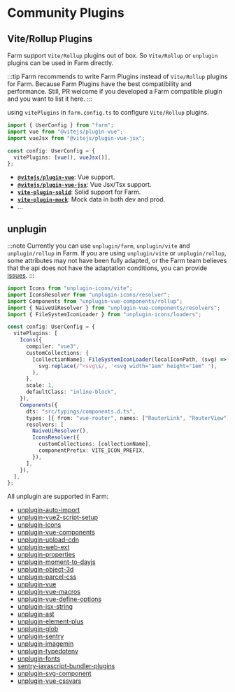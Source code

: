 # Community Plugins

## Vite/Rollup Plugins

Farm support `Vite/Rollup` plugins out of box. So `Vite/Rollup` or `unplugin` plugins can be used in Farm directly.

:::tip
Farm recommends to write Farm Plugins instead of `Vite/Rollup` plugins for Farm. Because Farm Plugins have the best compatibility and performance. Still, PR welcome if you developed a Farm compatible plugin and you want to list it here.
:::

using `vitePlugins` in `farm.config.ts` to configure `Vite/Rollup` plugins.

```ts
import { UserConfig } from "farm";
import vue from "@vitejs/plugin-vue";
import vueJsx from "@vitejs/plugin-vue-jsx";

const config: UserConfig = {
  vitePlugins: [vue(), vueJsx()],
};
```

- **[`@vitejs/plugin-vue`](https://github.com/vitejs/vite-plugin-vue/blob/main/packages/plugin-vue/README.md)**: Vue support.
- **[`@vitejs/plugin-vue-jsx`](https://github.com/vitejs/vite-plugin-vue/tree/main/packages/plugin-vue-jsx)**: Vue Jsx/Tsx support.
- **[`vite-plugin-solid`](https://www.npmjs.com/package/vite-plugin-solid)**: Solid support for Farm.
- **[`vite-plugin-mock`](https://www.npmjs.com/package/vite-plugin-solid)**: Mock data in both dev and prod.
- ...

## unplugin

:::note
Currently you can use `unplugin/farm`, `unplugin/vite` and `unplugin/rollup` in Farm. If you are using `unplugin/vite` or `unplugin/rollup`, some attributes may not have been fully adapted, or the Farm team believes that the api does not have the adaptation conditions, you can provide [issues](https://github.com/farm-fe/farm/issues/new/choose).
:::

```ts
import Icons from "unplugin-icons/vite";
import IconsResolver from "unplugin-icons/resolver";
import Components from "unplugin-vue-components/rollup";
import { NaiveUiResolver } from "unplugin-vue-components/resolvers";
import { FileSystemIconLoader } from "unplugin-icons/loaders";

const config: UserConfig = {
  vitePlugins: [
    Icons({
      compiler: "vue3",
      customCollections: {
        [collectionName]: FileSystemIconLoader(localIconPath, (svg) =>
          svg.replace(/^<svg\s/, '<svg width="1em" height="1em" '),
        ),
      },
      scale: 1,
      defaultClass: "inline-block",
    }),
    Components({
      dts: "src/typings/components.d.ts",
      types: [{ from: "vue-router", names: ["RouterLink", "RouterView"] }],
      resolvers: [
        NaiveUiResolver(),
        IconsResolver({
          customCollections: [collectionName],
          componentPrefix: VITE_ICON_PREFIX,
        }),
      ],
    }),
  ],
};
```

All unplugin are supported in Farm:

- [unplugin-auto-import](https://github.com/antfu/unplugin-auto-import)
- [unplugin-vue2-script-setup](https://github.com/antfu/unplugin-vue2-script-setup)
- [unplugin-icons](https://github.com/antfu/unplugin-icons)
- [unplugin-vue-components](https://github.com/antfu/unplugin-vue-components)
- [unplugin-upload-cdn](https://github.com/zenotsai/unplugin-upload-cdn)
- [unplugin-web-ext](https://github.com/jwr12135/unplugin-web-ext)
- [unplugin-properties](https://github.com/pd4d10/unplugin-properties)
- [unplugin-moment-to-dayjs](https://github.com/1247748612/unplugin-moment-to-dayjs)
- [unplugin-object-3d](https://github.com/m0ksem/unplugin-object-3d)
- [unplugin-parcel-css](https://github.com/ssssota/unplugin-parcel-css)
- [unplugin-vue](https://github.com/sxzz/unplugin-vue)
- [unplugin-vue-macros](https://github.com/sxzz/unplugin-vue-macros)
- [unplugin-vue-define-options](https://github.com/sxzz/unplugin-vue-macros/tree/main/packages/define-options)
- [unplugin-jsx-string](https://github.com/sxzz/unplugin-jsx-string)
- [unplugin-ast](https://github.com/sxzz/unplugin-ast)
- [unplugin-element-plus](https://github.com/element-plus/unplugin-element-plus)
- [unplugin-glob](https://github.com/sxzz/unplugin-glob)
- [unplugin-sentry](https://github.com/kricsleo/unplugin-sentry)
- [unplugin-imagemin](https://github.com/ErKeLost/unplugin-imagemin)
- [unplugin-typedotenv](https://github.com/ssssota/typedotenv)
- [unplugin-fonts](https://github.com/cssninjaStudio/unplugin-fonts)
- [sentry-javascript-bundler-plugins](https://github.com/getsentry/sentry-javascript-bundler-plugins)
- [unplugin-svg-component](https://github.com/Jevon617/unplugin-svg-component)
- [unplugin-vue-cssvars](https://github.com/baiwusanyu-c/unplugin-vue-cssvars)
